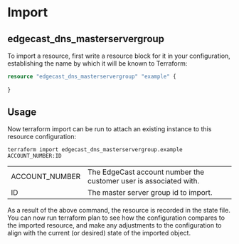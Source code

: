 # Import
## edgecast_dns_masterservergroup

To import a resource, first write a resource block for it in your configuration, establishing the name by which it will be known to Terraform:

```terraform
resource "edgecast_dns_masterservergroup" "example" {
  
}
```

## Usage
Now terraform import can be run to attach an existing instance to this resource configuration:


```shell
terraform import edgecast_dns_masterservergroup.example ACCOUNT_NUMBER:ID   
```
|                 |                                                                   |
|:----------------|-------------------------------------------------------------------|
| ACCOUNT_NUMBER  | The EdgeCast account number the customer user is associated with. |
| ID | The master server group id to import.                             | 

As a result of the above command, the resource is recorded in the state file. You can now run terraform plan to see how the configuration compares to the imported resource, and make any adjustments to the configuration to align with the current (or desired) state of the imported object.

